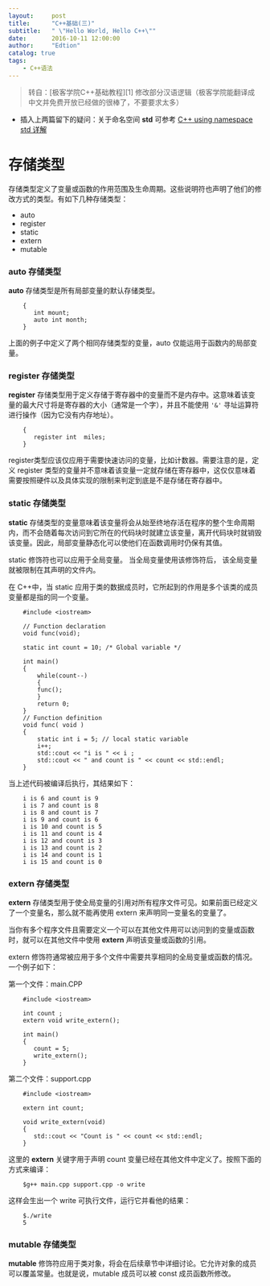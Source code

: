 ```yaml
---
layout:     post
title:      "C++基础(三)"
subtitle:   " \"Hello World, Hello C++\""
date:       2016-10-11 12:00:00
author:     "Edtion"
catalog: true
tags:
    - C++语法
---
```


> 转自：[极客学院C++基础教程][1] 修改部分汉语逻辑（极客学院能翻译成中文并免费开放已经做的很棒了，不要要求太多）

- 插入上两篇留下的疑问：关于命名空间 **std** 可参考 [C++ using namespace std 详解](http://www.kuqin.com/language/20080107/3532.html)

# 存储类型

存储类型定义了变量或函数的作用范围及生命周期。这些说明符也声明了他们的修改方式的类型。有如下几种存储类型：

- auto
- register
- static
- extern
- mutable

### auto 存储类型
**auto** 存储类型是所有局部变量的默认存储类型。

```
    {
       int mount;
       auto int month;
    }
```

上面的例子中定义了两个相同存储类型的变量，auto 仅能运用于函数内的局部变量。

### register 存储类型
**register** 存储类型用于定义存储于寄存器中的变量而不是内存中。这意味着该变量的最大尺寸将是寄存器的大小（通常是一个字），并且不能使用 `'&'` 寻址运算符进行操作（因为它没有内存地址）。

```
    {
       register int  miles;
    }
```

register类型应该仅应用于需要快速访问的变量，比如计数器。需要注意的是，定义 register 类型的变量并不意味着该变量一定就存储在寄存器中，这仅仅意味着需要按照硬件以及具体实现的限制来判定到底是不是存储在寄存器中。

### static 存储类型
**static** 存储类型的变量意味着该变量将会从始至终地存活在程序的整个生命周期内，而不会随着每次访问到它所在的代码块时就建立该变量，离开代码块时就销毁该变量。因此，局部变量静态化可以使他们在函数调用时仍保有其值。

static 修饰符也可以应用于全局变量。 当全局变量使用该修饰符后， 该全局变量就被限制在其声明的文件内。

在 C++中，当 static 应用于类的数据成员时，它所起到的作用是多个该类的成员变量都是指的同一个变量。

```
    #include <iostream>

    // Function declaration
    void func(void);

    static int count = 10; /* Global variable */

    int main()
    {
    	while(count--)
    	{
       	func();
    	}
    	return 0;
    }
    // Function definition
    void func( void )
    {
    	static int i = 5; // local static variable
    	i++;
    	std::cout << "i is " << i ;
    	std::cout << " and count is " << count << std::endl;
    }
```

当上述代码被编译后执行，其结果如下：

```
    i is 6 and count is 9
    i is 7 and count is 8
    i is 8 and count is 7
    i is 9 and count is 6
    i is 10 and count is 5
    i is 11 and count is 4
    i is 12 and count is 3
    i is 13 and count is 2
    i is 14 and count is 1
    i is 15 and count is 0
```

### extern 存储类型
**extern** 存储类型用于使全局变量的引用对所有程序文件可见。如果前面已经定义了一个变量名，那么就不能再使用 extern 来声明同一变量名的变量了。

当你有多个程序文件且需要定义一个可以在其他文件用可以访问到的变量或函数时，就可以在其他文件中使用 **extern** 声明该变量或函数的引用。

extern 修饰符通常被应用于多个文件中需要共享相同的全局变量或函数的情况。一个例子如下：

第一个文件：main.CPP

```
    #include <iostream>

    int count ;
    extern void write_extern();

    int main()
    {
       count = 5;
       write_extern();
    }
```

第二个文件：support.cpp

```
    #include <iostream>

    extern int count;

    void write_extern(void)
    {
       std::cout << "Count is " << count << std::endl;
    }
```

这里的 **extern** 关键字用于声明 count 变量已经在其他文件中定义了。按照下面的方式来编译：

```
    $g++ main.cpp support.cpp -o write
```

这样会生出一个 write 可执行文件，运行它并看他的结果：

```
    $./write
    5
```

### mutable 存储类型
**mutable** 修饰符应用于类对象，将会在后续章节中详细讨论。它允许对象的成员可以覆盖常量。也就是说，mutable 成员可以被 const 成员函数所修改。





















